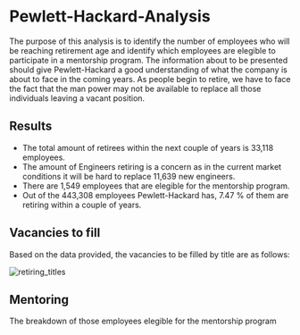 # Pewlett-Hackard-Analysis
The purpose of this analysis is to identify the number of employees who will be reaching retirement age and identify which employees are elegible to participate in a mentorship program. The information about to be presented should give Pewlett-Hackard a good understanding of what the company is about to face in the coming years. As people begin to retire, we have to face the fact that the man power may not be available to replace all those individuals leaving a vacant position.

## Results
 - The total amount of retirees within the next couple of years is 33,118 employees. 
 - The amount of Engineers retiring is a concern as in the current market conditions it will be hard to replace 11,639 new engineers.
 - There are 1,549 employees that are elegible for the mentorship program.
 - Out of the 443,308 employees Pewlett-Hackard has, 7.47 % of them are retiring within a couple of years.

## Vacancies to fill

Based on the data provided, the vacancies to be filled by title are as follows:

![retiring_titles](https://user-images.githubusercontent.com/107765611/182517728-c6e6d225-7755-43ca-bb0d-1a1daba0fb61.png)

## Mentoring 

The breakdown of those employees elegible for the mentorship program 

